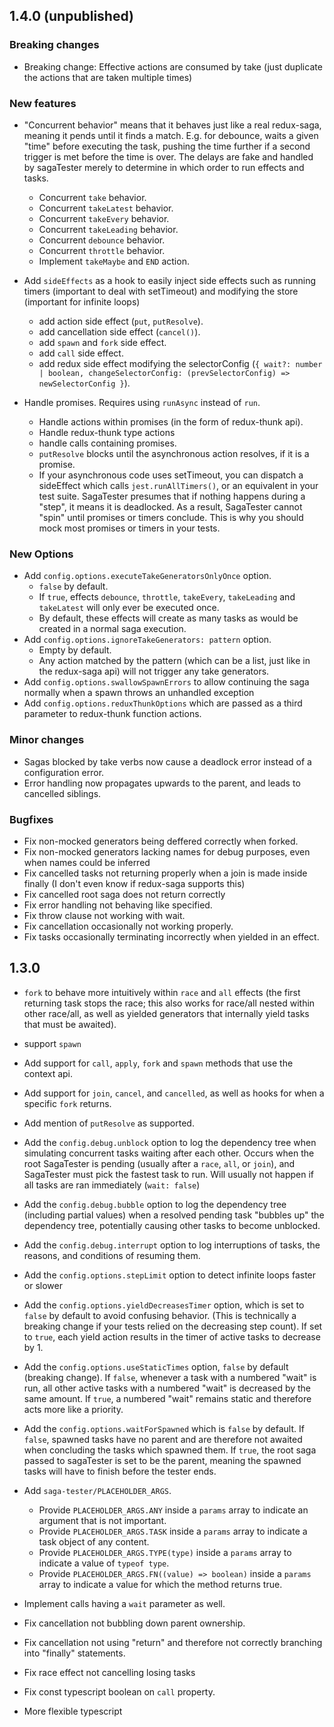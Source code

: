 ## 1.4.0 (unpublished)

### Breaking changes
- Breaking change: Effective actions are consumed by take (just duplicate the actions that are taken multiple times)

### New features
- "Concurrent behavior" means that it behaves just like a real redux-saga, meaning it pends until it finds a match. E.g. for debounce, waits a given "time" before executing the task, pushing the time further if a second trigger is met before the time is over. The delays are fake and handled by sagaTester merely to determine in which order to run effects and tasks.
  - Concurrent `take` behavior.
  - Concurrent `takeLatest` behavior.
  - Concurrent `takeEvery` behavior.
  - Concurrent `takeLeading` behavior.
  - Concurrent `debounce` behavior.
  - Concurrent `throttle` behavior.
  - Implement `takeMaybe` and `END` action.

- Add `sideEffects` as a hook to easily inject side effects such as running timers (important to deal with setTimeout) and modifying the store (important for infinite loops)
  - add action side effect (`put`, `putResolve`).
  - add cancellation side effect (`cancel()`).
  - add `spawn` and `fork` side effect.
  - add `call` side effect.
  - add redux side effect modifying the selectorConfig (`{ wait?: number | boolean, changeSelectorConfig: (prevSelectorConfig) => newSelectorConfig }`).

- Handle promises. Requires using `runAsync` instead of `run`.
  - Handle actions within promises (in the form of redux-thunk api).
  - Handle redux-thunk type actions
  - handle calls containing promises.
  - `putResolve` blocks until the asynchronous action resolves, if it is a promise.
  - If your asynchronous code uses setTimeout, you can dispatch a sideEffect which calls `jest.runAllTimers()`, or an equivalent in your test suite. SagaTester presumes that if nothing happens during a "step", it means it is deadlocked. As a result, SagaTester cannot "spin" until promises or timers conclude. This is why you should mock most promises or timers in your tests.

### New Options
- Add `config.options.executeTakeGeneratorsOnlyOnce` option.
  - `false` by default.
  - If `true`, effects `debounce`, `throttle`, `takeEvery`, `takeLeading` and `takeLatest` will only ever be executed once.
  - By default, these effects will create as many tasks as would be created in a normal saga execution.
- Add `config.options.ignoreTakeGenerators: pattern` option.
  - Empty by default.
  - Any action matched by the pattern (which can be a list, just like in the redux-saga api) will not trigger any take generators.
- Add `config.options.swallowSpawnErrors` to allow continuing the saga normally when a spawn throws an unhandled exception
- Add `config.options.reduxThunkOptions` which are passed as a third parameter to redux-thunk function actions.

### Minor changes
- Sagas blocked by take verbs now cause a deadlock error instead of a configuration error.
- Error handling now propagates upwards to the parent, and leads to cancelled siblings.

### Bugfixes
- Fix non-mocked generators being deffered correctly when forked.
- Fix non-mocked generators lacking names for debug purposes, even when names could be inferred
- Fix cancelled tasks not returning properly when a join is made inside finally (I don't even know if redux-saga supports this)
- Fix cancelled root saga does not return correctly
- Fix error handling not behaving like specified.
- Fix throw clause not working with wait.
- Fix cancellation occasionally not working properly.
- Fix tasks occasionally terminating incorrectly when yielded in an effect.

## 1.3.0

- `fork` to behave more intuitively within `race` and `all` effects (the first returning task stops the race; this also works for race/all nested within other race/all, as well as yielded generators that internally yield tasks that must be awaited).
- support `spawn`
- Add support for `call`, `apply`, `fork` and `spawn` methods that use the context api.
- Add support for `join`, `cancel`, and `cancelled`, as well as hooks for when a specific `fork` returns.
- Add mention of `putResolve` as supported.

- Add the `config.debug.unblock` option to log the dependency tree when simulating concurrent tasks waiting after each other. Occurs when the root SagaTester is pending (usually after a `race`, `all`, or `join`), and SagaTester must pick the fastest task to run. Will usually not happen if all tasks are ran immediately (`wait: false`)
- Add the `config.debug.bubble` option to log the dependency tree (including partial values) when a resolved pending task "bubbles up" the dependency tree, potentially causing other tasks to become unblocked.
- Add the `config.debug.interrupt` option to log interruptions of tasks, the reasons, and conditions of resuming them.

- Add the `config.options.stepLimit` option to detect infinite loops faster or slower
- Add the `config.options.yieldDecreasesTimer` option, which is set to `false` by default to avoid confusing behavior. (This is technically a breaking change if your tests relied on the decreasing step count). If set to `true`, each yield action results in the timer of active tasks to decrease by 1.
- Add the `config.options.useStaticTimes` option, `false` by default (breaking change). If `false`, whenever a task with a numbered "wait" is run, all other active tasks with a numbered "wait" is decreased by the same amount. If `true`, a numbered "wait" remains static and therefore acts more like a priority.
- Add the `config.options.waitForSpawned` which is `false` by default. If `false`, spawned tasks have no parent and are therefore not awaited when concluding the tasks which spawned them. If `true`, the root saga passed to sagaTester is set to be the parent, meaning the spawned tasks will have to finish before the tester ends.

- Add `saga-tester/PLACEHOLDER_ARGS`.
  - Provide `PLACEHOLDER_ARGS.ANY` inside a `params` array to indicate an argument that is not important.
  - Provide `PLACEHOLDER_ARGS.TASK` inside a `params` array to indicate a task object of any content.
  - Provide `PLACEHOLDER_ARGS.TYPE(type)` inside a `params` array to indicate a value of `typeof type`.
  - Provide `PLACEHOLDER_ARGS.FN((value) => boolean)` inside a `params` array to indicate a value for which the method returns true.

- Implement calls having a `wait` parameter as well.

- Fix cancellation not bubbling down parent ownership.
- Fix cancellation not using "return" and therefore not correctly branching into "finally" statements.
- Fix race effect not cancelling losing tasks
- Fix const typescript boolean on `call` property.
- More flexible typescript

